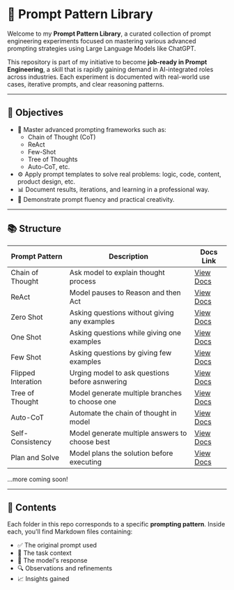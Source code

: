 # 🧠 Prompt Pattern Library

Welcome to my **Prompt Pattern Library**, a curated collection of prompt engineering experiments focused on mastering various advanced prompting strategies using Large Language Models like ChatGPT.

This repository is part of my initiative to become **job-ready in Prompt Engineering**, a skill that is rapidly gaining demand in AI-integrated roles across industries. Each experiment is documented with real-world use cases, iterative prompts, and clear reasoning patterns.

---

## 📌 Objectives

- 🤖 Master advanced prompting frameworks such as:
  - Chain of Thought (CoT)
  - ReAct
  - Few-Shot
  - Tree of Thoughts
  - Auto-CoT, etc.
- ⚙️ Apply prompt templates to solve real problems: logic, code, content, product design, etc.
- 📊 Document results, iterations, and learning in a professional way.
- 💼 Demonstrate prompt fluency and practical creativity.

---

## 📚 Structure

| Prompt Pattern       | Description                                    | Docs Link                                             |
|----------------------|------------------------------------------------|-------------------------------------------------------|
| Chain of Thought     | Ask model to explain thought process           | [View Docs](./chain_of_thought/definition.md)         |
| ReAct                | Model pauses to Reason and then Act            | [View Docs](./react/definition.md)                    |
| Zero Shot            | Asking questions without giving any examples   | [View Docs](./shot_prompting/zero_shot/definition.md) |
| One Shot             | Asking questions while giving one examples     | [View Docs](./shot_prompting/one_shot/definition.md)  |
| Few Shot             | Asking questions by giving few examples        | [View Docs](./shot_prompting/few_shot/definition.md)  |
| Flipped Interation   | Urging model to ask questions before asnwering | [View Docs](./flipped_interaction/definition.md)      |
| Tree of Thought      | Model generate multiple branches to choose one | [View Docs](./tree_of_thought/definition.md)          |
| Auto-CoT             | Automate the chain of thought in model         | [View Docs](./auto_cot/definition.md)                 |
| Self-Consistency     | Model generate multiple answers to choose best | [View Docs](./self_consistency/definition.md)         |
| Plan and Solve       | Model plans the solution before executing      | [View Docs](./plan_and_solve/definition.md)           |

...more coming soon!

---

## 📝 Contents

Each folder in this repo corresponds to a specific **prompting pattern**. Inside each, you'll find Markdown files containing:

- ✅ The original prompt used  
- 🧠 The task context  
- 🤖 The model's response  
- 🔍 Observations and refinements  
- 📈 Insights gained  